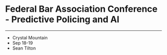 # Federal Bar Association Conference - Predictive Policing and AI

---

+ Crystal Mountain 
+ Sep 18-19
+ Sean Tilton


